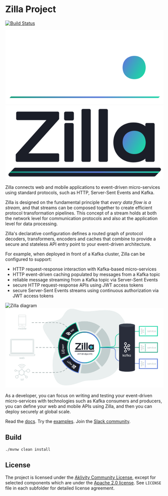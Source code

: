 # Zilla Project

[![Build Status][build-status-image]][build-status]

![Zilla logo](./assets/logo-white.svg#gh-dark-mode-only)
![Zilla logo](./assets/logo-dark.svg#gh-light-mode-only)

Zilla connects web and mobile applications to event-driven micro-services using standard protocols, such as HTTP, Server-Sent Events and Kafka.

Zilla is designed on the fundamental principle that _every data flow is a stream_, and that streams can be composed together to create efficient protocol transformation pipelines. This concept of a stream holds at both the network level for communication protocols and also at the application level for data processing.

Zilla's declarative configuration defines a routed graph of protocol decoders, transformers, encoders and caches that combine to provide a secure and stateless API entry point to your event-driven architecture.

For example, when deployed in front of a Kafka cluster, Zilla can be configured to support:
 - HTTP request-response interaction with Kafka-based micro-services
 - HTTP event-driven caching populated by messages from a Kafka topic
 - reliable message streaming from a Kafka topic via Server-Sent Events
 - secure HTTP request-response APIs using JWT access tokens
 - secure Server-Sent Events streams using continuous authorization via JWT access tokens

![Zilla diagram](./assets/diagram-white.svg#gh-dark-mode-only)
![Zilla diagram](./assets/diagram-dark.svg#gh-light-mode-only)

As a developer, you can focus on writing and testing your event-driven micro-services with technologies such as Kafka consumers and producers, you can define your web and mobile APIs using Zilla, and then you can deploy securely at global scale.

Read the [docs](https://docs.aklivity.io/zilla). Try the [examples](https://github.com/aklivity/zilla-examples). Join the [Slack community](https://join.slack.com/t/aklivitycommunity/shared_invite/zt-sy06wvr9-u6cPmBNQplX5wVfd9l2oIQ).

## Build
```bash
./mvnw clean install
```

## License

The project is licensed under the [Aklivity Community License](LICENSE-AklivityCommunity), except for selected components
which are under the [Apache 2.0 license](LICENSE-Apache).
See `LICENSE` file in each subfolder for detailed license agreement.

[build-status-image]: https://github.com/aklivity/zilla/workflows/build/badge.svg
[build-status]: https://github.com/aklivity/zilla/actions
